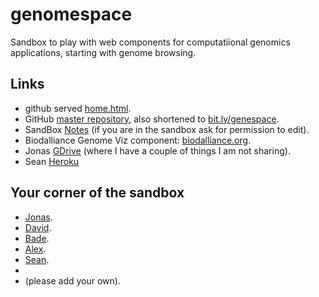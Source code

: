 genomespace
===========

Sandbox to play with web components for computatiional genomics applications, starting with genome browsing.

## Links
* github served [home.html](http://ibl.github.io/genomespace/home.html).
* GitHub [master repository](https://github.com/ibl/genomespace), also shortened to [bit.ly/genespace](http://bit.ly/genespace).
* SandBox [Notes](https://docs.google.com/a/mathbiol.org/document/d/1o8ej-cNQwcEJLRbrrAo8XG3s7gfD-u_M9F0MwfatKaM/edit#heading=h.5p13on351e3h) (if you are in the sandbox ask for permission to edit).
* Biodalliance Genome Viz component: [biodalliance.org](http://www.biodalliance.org/).
* Jonas [GDrive](https://www.googledrive.com/host/0BwwZEXS3GesiTjlHSmlOcEJaeDA/GenomeSpace/) (where I have a couple of things I am not sharing).
* Sean [Heroku](http://seanwilkinson.herokuapp.com/biodalliance/index.html)

## Your corner of the sandbox
* [Jonas](http://ibl.github.io/genomespace/jonas.html).
* [David](http://ibl.github.io/genomespace/home.html).
* [Bade](http://hydrogen.path.uab.edu/biodalliance.html).
* [Alex]().
* [Sean]().
*
* (please add your own).

